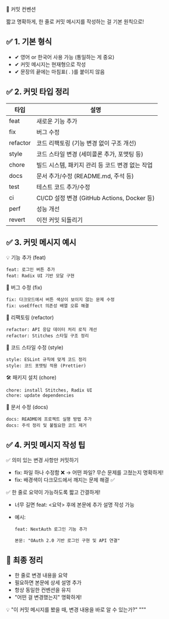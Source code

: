 🚀 커밋 컨벤션

짧고 명확하게, 한 줄로 커밋 메시지를 작성하는 걸 기본 원칙으로!

## ✅ 1. 기본 형식

- ✔ 영어 or 한국어 사용 가능 (통일하는 게 중요)
- ✔ 커밋 메시지는 현재형으로 작성
- ✔ 문장의 끝에는 마침표( . )를 붙이지 않음

## ✅ 2. 커밋 타입 정리

| 타입     | 설명                                            |
| -------- | ----------------------------------------------- |
| feat     | 새로운 기능 추가                                |
| fix      | 버그 수정                                       |
| refactor | 코드 리팩토링 (기능 변경 없이 구조 개선)        |
| style    | 코드 스타일 변경 (세미콜론 추가, 포맷팅 등)     |
| chore    | 빌드 시스템, 패키지 관리 등 코드 변경 없는 작업 |
| docs     | 문서 추가/수정 (README.md, 주석 등)             |
| test     | 테스트 코드 추가/수정                           |
| ci       | CI/CD 설정 변경 (GitHub Actions, Docker 등)     |
| perf     | 성능 개선                                       |
| revert   | 이전 커밋 되돌리기                              |

## ✅ 3. 커밋 메시지 예시

💡 기능 추가 (feat)

```
feat: 로그인 버튼 추가
feat: Radix UI 기반 모달 구현
```

🐞 버그 수정 (fix)

```
fix: 다크모드에서 버튼 색상이 보이지 않는 문제 수정
fix: useEffect 의존성 배열 오류 해결
```

🔄 리팩토링 (refactor)

```
refactor: API 응답 데이터 처리 로직 개선
refactor: Stitches 스타일 구조 정리
```

🎨 코드 스타일 수정 (style)

```
style: ESLint 규칙에 맞게 코드 정리
style: 코드 포맷팅 적용 (Prettier)
```

🛠 패키지 설치 (chore)

```
chore: install Stitches, Radix UI
chore: update dependencies
```

📜 문서 수정 (docs)

```
docs: README에 프로젝트 실행 방법 추가
docs: 주석 정리 및 불필요한 코드 제거
```

## ✅ 4. 커밋 메시지 작성 팁

✅ 의미 있는 변경 사항만 커밋하기

- fix: 파일 하나 수정함 ❌ → 어떤 파일? 무슨 문제를 고쳤는지 명확하게!
- fix: 배경색이 다크모드에서 깨지는 문제 해결 ✅

✅ 한 줄로 요약이 가능하도록 짧고 간결하게!

- 너무 길면 feat: <요약> 후에 본문에 추가 설명 작성 가능
- 예시:

  ```
  feat: NextAuth 로그인 기능 추가

  본문: "OAuth 2.0 기반 로그인 구현 및 API 연결"
  ```

## 🎯 최종 정리

- 한 줄로 변경 내용을 요약
- 필요하면 본문에 상세 설명 추가
- 항상 동일한 컨벤션을 유지
- "어떤 걸 변경했는지" 명확하게!

💡 "이 커밋 메시지를 봤을 때, 변경 내용을 바로 알 수 있는가?"
"""
